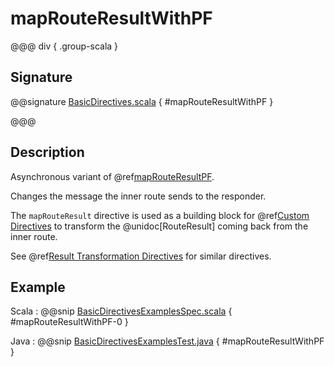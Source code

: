 # mapRouteResultWithPF

@@@ div { .group-scala }

## Signature

@@signature [BasicDirectives.scala]($akka-http$/akka-http/src/main/scala/akka/http/scaladsl/server/directives/BasicDirectives.scala) { #mapRouteResultWithPF }

@@@

## Description

Asynchronous variant of @ref[mapRouteResultPF](mapRouteResultPF.md).

Changes the message the inner route sends to the responder.

The `mapRouteResult` directive is used as a building block for @ref[Custom Directives](../custom-directives.md) to transform the
@unidoc[RouteResult] coming back from the inner route.

See @ref[Result Transformation Directives](index.md#result-transformation-directives-java) for similar directives.

## Example

Scala
:  @@snip [BasicDirectivesExamplesSpec.scala]($test$/scala/docs/http/scaladsl/server/directives/BasicDirectivesExamplesSpec.scala) { #mapRouteResultWithPF-0 }

Java
:  @@snip [BasicDirectivesExamplesTest.java]($test$/java/docs/http/javadsl/server/directives/BasicDirectivesExamplesTest.java) { #mapRouteResultWithPF }
